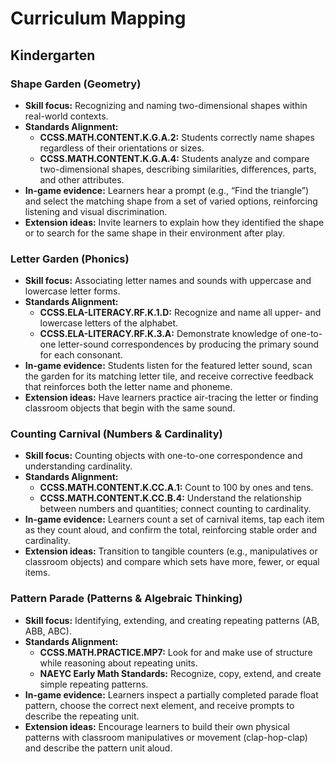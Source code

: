 # Curriculum Mapping

## Kindergarten

### Shape Garden (Geometry)
- **Skill focus:** Recognizing and naming two-dimensional shapes within real-world contexts.
- **Standards Alignment:**
  - **CCSS.MATH.CONTENT.K.G.A.2:** Students correctly name shapes regardless of their orientations or sizes.
  - **CCSS.MATH.CONTENT.K.G.A.4:** Students analyze and compare two-dimensional shapes, describing similarities, differences, parts, and other attributes.
- **In-game evidence:** Learners hear a prompt (e.g., “Find the triangle”) and select the matching shape from a set of varied options, reinforcing listening and visual discrimination.
- **Extension ideas:** Invite learners to explain how they identified the shape or to search for the same shape in their environment after play.

### Letter Garden (Phonics)
- **Skill focus:** Associating letter names and sounds with uppercase and lowercase letter forms.
- **Standards Alignment:**
  - **CCSS.ELA-LITERACY.RF.K.1.D:** Recognize and name all upper- and lowercase letters of the alphabet.
  - **CCSS.ELA-LITERACY.RF.K.3.A:** Demonstrate knowledge of one-to-one letter-sound correspondences by producing the primary sound for each consonant.
- **In-game evidence:** Students listen for the featured letter sound, scan the garden for its matching letter tile, and receive corrective feedback that reinforces both the letter name and phoneme.
- **Extension ideas:** Have learners practice air-tracing the letter or finding classroom objects that begin with the same sound.

### Counting Carnival (Numbers & Cardinality)
- **Skill focus:** Counting objects with one-to-one correspondence and understanding cardinality.
- **Standards Alignment:**
  - **CCSS.MATH.CONTENT.K.CC.A.1:** Count to 100 by ones and tens.
  - **CCSS.MATH.CONTENT.K.CC.B.4:** Understand the relationship between numbers and quantities; connect counting to cardinality.
- **In-game evidence:** Learners count a set of carnival items, tap each item as they count aloud, and confirm the total, reinforcing stable order and cardinality.
- **Extension ideas:** Transition to tangible counters (e.g., manipulatives or classroom objects) and compare which sets have more, fewer, or equal items.

### Pattern Parade (Patterns & Algebraic Thinking)
- **Skill focus:** Identifying, extending, and creating repeating patterns (AB, ABB, ABC).
- **Standards Alignment:**
  - **CCSS.MATH.PRACTICE.MP7:** Look for and make use of structure while reasoning about repeating units.
  - **NAEYC Early Math Standards:** Recognize, copy, extend, and create simple repeating patterns.
- **In-game evidence:** Learners inspect a partially completed parade float pattern, choose the correct next element, and receive prompts to describe the repeating unit.
- **Extension ideas:** Encourage learners to build their own physical patterns with classroom manipulatives or movement (clap-hop-clap) and describe the pattern unit aloud.
